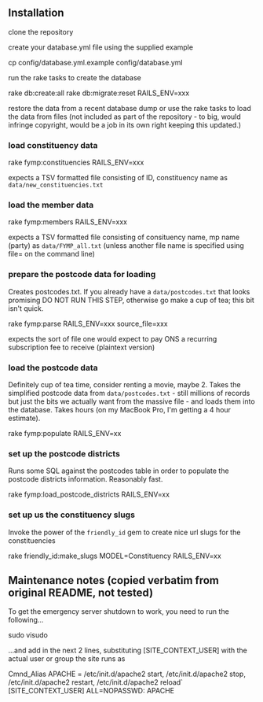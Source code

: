 ## Installation

clone the repository

create your database.yml file using the supplied example

  cp config/database.yml.example config/database.yml

run the rake tasks to create the database

  rake db:create:all
  rake db:migrate:reset RAILS_ENV=xxx

restore the data from a recent database dump or use the rake tasks to load the data from files (not included as part of the repository - to big, would infringe copyright, would be a job in its own right keeping this updated.)

### load constituency data

  rake fymp:constituencies RAILS_ENV=xxx

expects a TSV formatted file consisting of
  ID, constituency name
as `data/new_constituencies.txt`

### load the member data

  rake fymp:members RAILS_ENV=xxx

expects a TSV formatted file consisting of
  consituency name, mp name (party)
as `data/FYMP_all.txt` (unless another file name is specified using file= on the command line)

### prepare the postcode data for loading

Creates postcodes.txt. If you already have a `data/postcodes.txt` that looks promising DO NOT RUN THIS STEP, otherwise go make a cup of tea; this bit isn't quick.

  rake fymp:parse RAILS_ENV=xxx source_file=xxx

expects the sort of file one would expect to pay ONS a recurring subscription fee to receive (plaintext version)

### load the postcode data

Definitely cup of tea time, consider renting a movie, maybe 2. Takes the simplified postcode data from `data/postcodes.txt` - still millions of records but just the bits we actually want from the massive file - and loads them into the database. Takes hours (on my MacBook Pro, I'm getting a 4 hour estimate).

  rake fymp:populate RAILS_ENV=xx

### set up the postcode districts

Runs some SQL against the postcodes table in order to populate the postcode districts information. Reasonably fast.

  rake fymp:load_postcode_districts RAILS_ENV=xx
  

### set up us the constituency slugs

Invoke the power of the `friendly_id` gem to create nice url slugs for the constituencies

  rake friendly_id:make_slugs MODEL=Constituency RAILS_ENV=xx


## Maintenance notes (copied verbatim from original README, not tested)

To get the emergency server shutdown to work, you need to run the following...

  sudo visudo

...and add in the next 2 lines, substituting [SITE_CONTEXT_USER] with the actual user or group the site runs as

  Cmnd_Alias     APACHE = /etc/init.d/apache2 start, /etc/init.d/apache2 stop, /etc/init.d/apache2 restart, /etc/init.d/apache2 reload`
  [SITE_CONTEXT_USER] ALL=NOPASSWD: APACHE